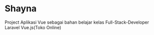 # Shayna
Project Aplikasi Vue sebagai bahan belajar kelas Full-Stack-Developer Laravel Vue.js(Toko Online)
